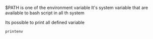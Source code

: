 $PATH is one of the environment variable 
It's system variable that are available to bash script in all th system 

Its possible to print all defined variable
```
printenv
```